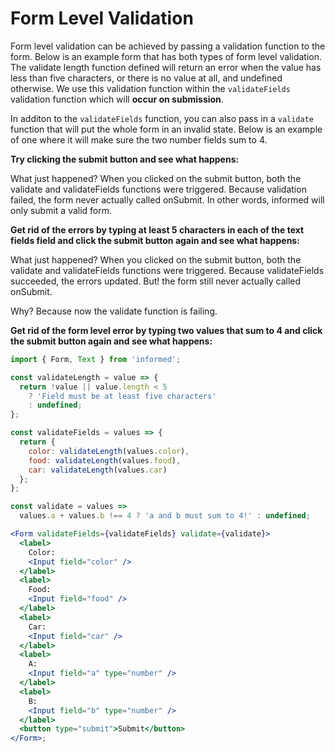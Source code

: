 # Form Level Validation

Form level validation can be achieved by passing a validation function to the form.
Below is an example form that has both types of form level validation. The validate length
function defined will return an error when the value has less than five characters, or there is
no value at all, and undefined otherwise. We use this validation function within the `validateFields`
validation function which will **occur on submission**.

In additon to the `validateFields` function, you can also pass in a `validate` function that will put the whole form in an invalid state. Below is an example of one where it will make sure the two number fields sum
to 4.

**Try clicking the submit button and see what happens:**

<!-- STORY -->

What just happened? When you clicked on the submit button, both the validate and validateFields
functions were triggered. Because validation failed, the
form never actually called onSubmit. In other words, informed will only
submit a valid form.

**Get rid of the errors by typing at least 5 characters in each of the text fields field and
click the submit button again and see what happens:**

What just happened? When you clicked on the submit button, both the validate and validateFields
functions were triggered. Because validateFields succeeded, the errors updated.
But! the form still never actually called onSubmit.

Why? Because now the validate function is failing.

**Get rid of the form level error by typing two values that sum to 4 and
click the submit button again and see what happens:**

<!-- IDFK Strange issue where i need this commnet or code formatting is messed up -->

```jsx
import { Form, Text } from 'informed';

const validateLength = value => {
  return !value || value.length < 5
    ? 'Field must be at least five characters'
    : undefined;
};

const validateFields = values => {
  return {
    color: validateLength(values.color),
    food: validateLength(values.food),
    car: validateLength(values.car)
  };
};

const validate = values =>
  values.a + values.b !== 4 ? 'a and b must sum to 4!' : undefined;

<Form validateFields={validateFields} validate={validate}>
  <label>
    Color:
    <Input field="color" />
  </label>
  <label>
    Food:
    <Input field="food" />
  </label>
  <label>
    Car:
    <Input field="car" />
  </label>
  <label>
    A:
    <Input field="a" type="number" />
  </label>
  <label>
    B:
    <Input field="b" type="number" />
  </label>
  <button type="submit">Submit</button>
</Form>;
```
